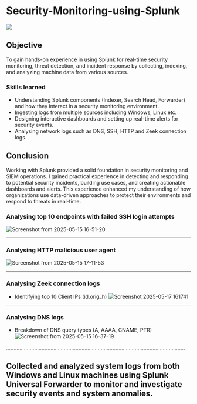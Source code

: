 # Security-Monitoring-using-Splunk
<div>
<img src="https://img.shields.io/badge/-Splunk-000000?&style=for-the-badge&logo=Splunk&logoColor=white" />
    </div>


## Objective

To gain hands-on experience in using Splunk for real-time security monitoring, threat detection, and incident response by collecting, indexing, and analyzing machine data from various sources.

### Skills learned
- Understanding Splunk components (Indexer, Search Head, Forwarder) and how they interact in a security monitoring environment.
- Ingesting logs from multiple sources including Windows, Linux etc. 
- Designing interactive dashboards and setting up real-time alerts for security events.
- Analysing network logs such as DNS, SSH, HTTP and Zeek connection logs.

## Conclusion

Working with Splunk provided a solid foundation in security monitoring and SIEM operations. I gained practical experience in detecting and responding to potential security incidents, building use cases, and creating actionable dashboards and alerts. This experience enhanced my understanding of how organizations use data-driven approaches to protect their environments and respond to threats in real-time.


### Analysing top 10 endpoints with failed SSH login attempts
![Screenshot from 2025-05-15 16-51-20](https://github.com/user-attachments/assets/2c0d67c2-72fc-4816-9f7a-9c3d3cb6b321)

--------------------------------------------------------------------------------------------------------------------------------

### Analysing HTTP malicious user agent
![Screenshot from 2025-05-15 17-11-53](https://github.com/user-attachments/assets/6a8f0980-0f40-4626-854d-b0226d8b61c3)

--------------------------------------------------------------------------------------------------------------------------------

### Analysing Zeek connection logs
- Identifying top 10 Client IPs (id.orig_h)
  ![Screenshot 2025-05-17 161741](https://github.com/user-attachments/assets/5ac1893a-51b6-4f4a-aede-82b9250172c5)

--------------------------------------------------------------------------------------------------------------------------------

### Analysing DNS logs
- Breakdown of DNS query types (A, AAAA, CNAME, PTR)
  ![Screenshot from 2025-05-15 16-37-19](https://github.com/user-attachments/assets/3bfb2f33-7dae-41a6-a1d5-a2026a1c31f8)

.........................................................................................................................


   ## Collected and analyzed system logs from both Windows and Linux machines using Splunk Universal Forwarder to monitor and investigate security events and system anomalies.


